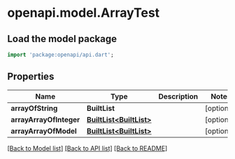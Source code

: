 # openapi.model.ArrayTest

## Load the model package
```dart
import 'package:openapi/api.dart';
```

## Properties
Name | Type | Description | Notes
------------ | ------------- | ------------- | -------------
**arrayOfString** | **BuiltList<String>** |  | [optional] 
**arrayArrayOfInteger** | [**BuiltList<BuiltList<int>>**](BuiltList.md) |  | [optional] 
**arrayArrayOfModel** | [**BuiltList<BuiltList<ReadOnlyFirst>>**](BuiltList.md) |  | [optional] 

[[Back to Model list]](../README.md#documentation-for-models) [[Back to API list]](../README.md#documentation-for-api-endpoints) [[Back to README]](../README.md)


